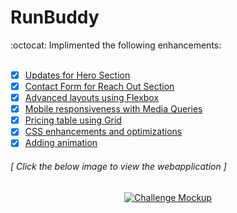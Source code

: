 # RunBuddy
:octocat: Implimented the following enhancements:
<br /><br />

- [x] [Updates for Hero Section](https://github.com/luc1dLife/run-buddy/issues/6)
- [x] [Contact Form for Reach Out Section](https://github.com/luc1dLife/run-buddy/issues/7)
- [x] [Advanced layouts using Flexbox](https://github.com/luc1dLife/run-buddy/issues/8)
- [x] [Mobile responsiveness with Media Queries](https://github.com/luc1dLife/run-buddy/issues/9) 
- [x] [Pricing table using Grid](https://github.com/luc1dLife/run-buddy/issues/10)
- [x] [CSS enhancements and optimizations](https://github.com/luc1dLife/run-buddy/issues/11)
- [x] [Adding animation](https://github.com/luc1dLife/run-buddy/issues/12)
<p align="right">
    <h6>[ Click the below image to view the webapplication ]</h6>
</p>
<p align="center">
<a href="https://luc1dlife.github.io/run-buddy/">
  <img src="https://raw.githubusercontent.com/luc1dLife/run-buddy/master/assets/images/102-page-css.jpg" alt="Challenge Mockup">
  </a>
</p>
